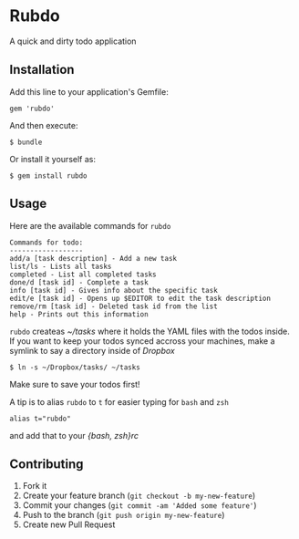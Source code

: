 # Rubdo

A quick and dirty todo application

## Installation

Add this line to your application's Gemfile:

    gem 'rubdo'

And then execute:

    $ bundle

Or install it yourself as:

    $ gem install rubdo

## Usage

Here are the available commands for `rubdo`

    Commands for todo:
    ------------------     
    add/a [task description] - Add a new task
    list/ls - Lists all tasks
    completed - List all completed tasks
    done/d [task id] - Complete a task
    info [task id] - Gives info about the specific task
    edit/e [task id] - Opens up $EDITOR to edit the task description
    remove/rm [task id] - Deleted task id from the list
    help - Prints out this information

`rubdo` createas _~/tasks_ where it holds the YAML files with the todos inside.
If you want to keep your todos synced accross your machines, make a symlink to say
a directory inside of _Dropbox_ 

    $ ln -s ~/Dropbox/tasks/ ~/tasks

Make sure to save your todos first!

A tip is to alias `rubdo` to `t` for easier typing
for `bash` and `zsh`

    alias t="rubdo"

and add that to your _{bash, zsh}rc_ 


## Contributing

1. Fork it
2. Create your feature branch (`git checkout -b my-new-feature`)
3. Commit your changes (`git commit -am 'Added some feature'`)
4. Push to the branch (`git push origin my-new-feature`)
5. Create new Pull Request
